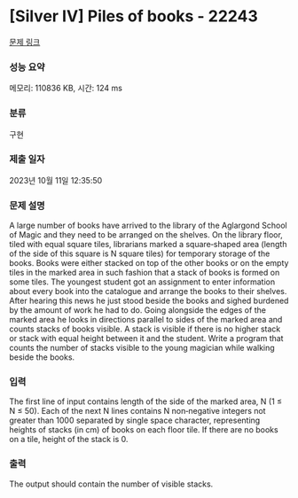 # [Silver IV] Piles of books - 22243 

[문제 링크](https://www.acmicpc.net/problem/22243) 

### 성능 요약

메모리: 110836 KB, 시간: 124 ms

### 분류

구현

### 제출 일자

2023년 10월 11일 12:35:50

### 문제 설명

<p>A large number of books have arrived to the library of the Aglargond School of Magic and they need to be arranged on the shelves. On the library floor, tiled with equal square tiles, librarians marked a square‐shaped area (length of the side of this square is N square tiles) for temporary storage of the books. Books were either stacked on top of the other books or on the empty tiles in the marked area in such fashion that a stack of books is formed on some tiles. The youngest student got an assignment to enter information about every book into the catalogue and arrange the books to their shelves. After hearing this news he just stood beside the books and sighed burdened by the amount of work he had to do. Going alongside the edges of the marked area he looks in directions parallel to sides of the marked area and counts stacks of books visible. A stack is visible if there is no higher stack or stack with equal height between it and the student. Write a program that counts the number of stacks visible to the young magician while walking beside the books.</p>

### 입력 

 <p>The first line of input contains length of the side of the marked area, N (1 ≤ N ≤ 50). Each of the next N lines contains N non‐negative integers not greater than 1000 separated by single space character, representing heights of stacks (in cm) of books on each floor tile. If there are no books on a tile, height of the stack is 0.</p>

### 출력 

 <p>The output should contain the number of visible stacks.</p>

